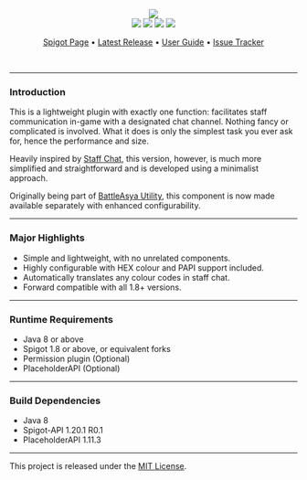 <br><br>
<p align="center">
    <img src="https://i.imgur.com/mcjIero.png"><br>
    <img src="https://img.shields.io/badge/Version-1.0.5-green"> <img src="https://img.shields.io/badge/Spigot-1.8+-lightgrey"> <img src="https://img.shields.io/badge/License-MIT-blue"> <img src="https://img.shields.io/badge/Language-Java-yellow">
</p>

<p align="center">
    <a href="https://www.spigotmc.org/resources/112399/">Spigot Page</a> •
    <a href="https://github.com/denniemok/staff-chat-simplified/releases">Latest Release</a> •
    <a href="https://github.com/denniemok/staff-chat-simplified/wiki">User Guide</a> •
    <a href="https://github.com/denniemok/staff-chat-simplified/issues">Issue Tracker</a>
</p>
<br>

<hr>

### Introduction
This is a lightweight plugin with exactly one function: facilitates staff communication in-game with a designated chat channel. Nothing fancy or complicated is involved. What it does is only the simplest task you ever ask for, hence the performance and size.

Heavily inspired by [Staff Chat](https://www.spigotmc.org/resources/staff-chat.17706/), this version, however, is much more simplified and straightforward and is developed using a minimalist approach.

Originally being part of [BattleAsya Utility](https://github.com/denniemok/battleasya-utility), this component is now made available separately with enhanced configurability.

<hr>

### Major Highlights
- Simple and lightweight, with no unrelated components.
- Highly configurable with HEX colour and PAPI support included.
- Automatically translates any colour codes in staff chat.
- Forward compatible with all 1.8+ versions.

<hr>

### Runtime Requirements
- Java 8 or above
- Spigot 1.8 or above, or equivalent forks
- Permission plugin (Optional)
- PlaceholderAPI (Optional)

<hr>

### Build Dependencies
- Java 8
- Spigot-API 1.20.1 R0.1
- PlaceholderAPI 1.11.3

<hr>

This project is released under the [MIT License](https://opensource.org/license/mit/).
